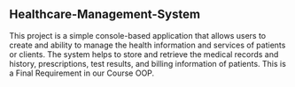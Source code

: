 ##  **Healthcare-Management-System**
This project is a simple console-based application that allows users to create and ability to manage the health information and services of patients or clients. The system helps to store and retrieve the medical records and history, prescriptions, test results, and billing information of patients. This is a Final Requirement in our Course OOP.
